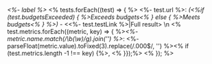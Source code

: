 *<%- label %>*
<% tests.forEach((test) => { %>
<%- test.url %>: *(<%if (test.budgetsExceeded) { %>Exceeds budgets<% } else { %>Meets budgets<% } %>)* - <<%- test.testLink %>|Full result> \n
<% test.metrics.forEach((metric, key) => { %>*<%- metric.name.match(/\b(\w)/g).join('') %>*: <%- parseFloat(metric.value).toFixed(3).replace(/\.000$/, '') %><% if (test.metrics.length -1 !== key) {%>, <% }});%>
<% }); %>
